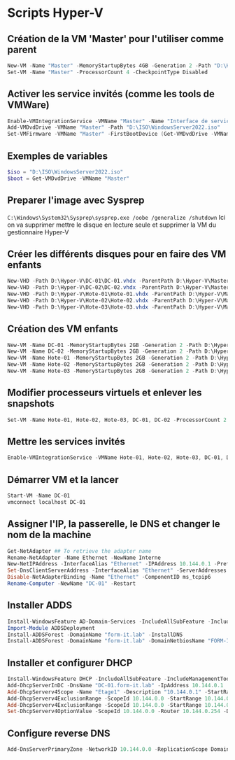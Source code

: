 # Scripts Hyper-V

## Création de la VM 'Master' pour l'utiliser comme parent

```powershell
New-VM -Name "Master" -MemoryStartupBytes 4GB -Generation 2 -Path "D:\Hyper-V\" -NewVHDPath "D:\Hyper-V\Master\Master.vhdx" -NewVHDSizeBytes 200GB -SwitchName "Interne"
Set-VM -Name "Master" -ProcessorCount 4 -CheckpointType Disabled
```

## Activer les service invités (comme les tools de VMWare)

```powershell
Enable-VMIntegrationService -VMName "Master" -Name "Interface de services d’invité"
Add-VMDvdDrive -VMName "Master" -Path "D:\ISO\WindowsServer2022.iso"
Set-VMFirmware -VMName "Master" -FirstBootDevice (Get-VMDvdDrive -VMName "Master")
```

## Exemples de variables

```powershell
$iso = "D:\ISO\WindowsServer2022.iso"
$boot = Get-VMDvdDrive -VMName "Master"
```

## Preparer l'image avec Sysprep

`C:\Windows\System32\Sysprep\sysprep.exe /oobe /generalize /shutdown`
Ici on va supprimer mettre le disque en lecture seule et supprimer la VM du gestionnaire Hyper-V

## Créer les différents disques pour en faire des VM enfants

```powershell
New-VHD -Path D:\Hyper-V\DC-01\DC-01.vhdx -ParentPath D:\Hyper-V\Master\Master.vhdx -Differencing
New-VHD -Path D:\Hyper-V\DC-02\DC-02.vhdx -ParentPath D:\Hyper-V\Master\Master.vhdx -Differencing
New-VHD -Path D:\Hyper-V\Hote-01\Hote-01.vhdx -ParentPath D:\Hyper-V\Master\Master.vhdx -Differencing
New-VHD -Path D:\Hyper-V\Hote-02\Hote-02.vhdx -ParentPath D:\Hyper-V\Master\Master.vhdx -Differencing
New-VHD -Path D:\Hyper-V\Hote-03\Hote-03.vhdx -ParentPath D:\Hyper-V\Master\Master.vhdx -Differencing
```

## Création des VM enfants

```powershell
New-VM -Name DC-01 -MemoryStartupBytes 2GB -Generation 2 -Path D:\Hyper-V\ -SwitchName Interne -VHDPath D:\Hyper-V\DC-01\DC-01.vhdx
New-VM -Name DC-02 -MemoryStartupBytes 2GB -Generation 2 -Path D:\Hyper-V\ -SwitchName Interne -VHDPath D:\Hyper-V\DC-02\DC-02.vhdx
New-VM -Name Hote-01 -MemoryStartupBytes 2GB -Generation 2 -Path D:\Hyper-V\ -SwitchName Interne -VHDPath D:\Hyper-V\Hote-01\Hote-01.vhdx
New-VM -Name Hote-02 -MemoryStartupBytes 2GB -Generation 2 -Path D:\Hyper-V\ -SwitchName Interne -VHDPath D:\Hyper-V\Hote-02\Hote-02.vhdx
New-VM -Name Hote-03 -MemoryStartupBytes 2GB -Generation 2 -Path D:\Hyper-V\ -SwitchName Interne -VHDPath D:\Hyper-V\Hote-03\Hote-03.vhdx
```

## Modifier processeurs virtuels et enlever les snapshots

```powershell
Set-VM -Name Hote-01, Hote-02, Hote-03, DC-01, DC-02 -ProcessorCount 2 -CheckpointType Disable
```

## Mettre les services invités

```powershell
Enable-VMIntegrationService -VMName Hote-01, Hote-02, Hote-03, DC-01, DC-02 *interface*
```

## Démarrer VM et la lancer

```powershell
Start-VM -Name DC-01
vmconnect localhost DC-01
```

## Assigner l'IP, la passerelle, le DNS et changer le nom de la machine

```powershell
Get-NetAdapter ## To retrieve the adapter name
Rename-NetAdapter -Name Ethernet -NewName Interne
New-NetIPAddress -InterfaceAlias "Ethernet" -IPAddress 10.144.0.1 -PrefixLength 24 -DefaultGateway 10.144.0.254
Set-DnsClientServerAddress -InterfaceAlias "Ethernet" -ServerAddresses 10.144.0.1, 10.144.0.2
Disable-NetAdapterBinding -Name "Ethernet" -ComponentID ms_tcpip6
Rename-Computer -NewName "DC-01" -Restart
```

## Installer ADDS

```powershell
Install-WindowsFeature AD-Domain-Services -IncludeAllSubFeature -IncludeManagementTools
Import-Module ADDSDeployment
Install-ADDSForest -DomainName "form-it.lab" -InstallDNS
Install-ADDSForest -DomainName "form-it.lab" -DomainNetbiosName "FORM-IT" -ForestMode "WinThreshold" -DomainMode "WinThreshold" -InstallDNS -SafeModeAdministratorPassword (ConvertTo-SecureString "Azerty123" -AsPlainText -Force)
```

## Installer et configurer DHCP

```powershell
Install-WindowsFeature DHCP -IncludeAllSubFeature -IncludeManagementTools
Add-DhcpServerInDC -DnsName "DC-01.form-it.lab" -IpAddress 10.144.0.1
Add-DhcpServerv4Scope -Name "Etage1" -Description "10.144.0.1" -StartRange 10.144.0.1 -EndRange 10.144.0.254 -SubnetMask 255.255.255.0 -State Active
Add-DhcpServerv4ExclusionRange -ScopeId 10.144.0.0 -StartRange 10.144.0.1 -EndRange 10.144.0.30
Add-DhcpServerv4ExclusionRange -ScopeId 10.144.0.0 -StartRange 10.144.0.200 -EndRange 10.144.0.254
Set-DhcpServerv4OptionValue -ScopeId 10.144.0.0 -Router 10.144.0.254 -DnsServer 10.144.0.1, 10.144.0.2
```

## Configure reverse DNS

```powershell
Add-DnsServerPrimaryZone -NetworkID 10.144.0.0 -ReplicationScope Domain
```
